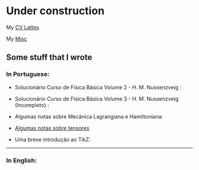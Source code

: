 # Under construction

My [CV Lattes](http://lattes.cnpq.br/8556653249943418)

My [Misc](/teste.md)

## Some stuff that I wrote

### In Portuguese:

- Solucionário Curso de Física Básica Volume 2 - H. M. Nussenzveig : 

- Solucionário Curso de Física Básica Volume 3 - H. M. Nussenzveig (Incompleto) :

- Algumas notas sobre Mecânica Lagrangiana e Hamiltoniana:

- [Algumas notas sobre tensores](/assets/Tensores.pdf)

- Uma breve introdução ao TikZ:

---

### In English:

